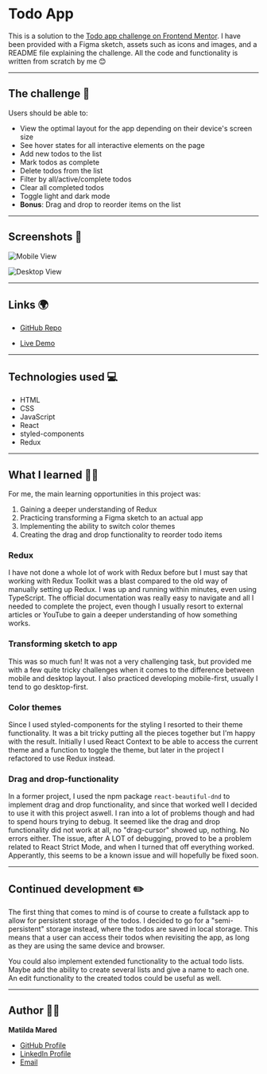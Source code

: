 # Todo App

This is a solution to the [Todo app challenge on Frontend Mentor](https://www.frontendmentor.io/challenges/todo-app-Su1_KokOW). I have been provided with a Figma sketch, assets such as icons and images, and a README file explaining the challenge. All the code and functionality is written from scratch by me 😊

---

## The challenge 📝

Users should be able to:

- View the optimal layout for the app depending on their device's screen size
- See hover states for all interactive elements on the page
- Add new todos to the list
- Mark todos as complete
- Delete todos from the list
- Filter by all/active/complete todos
- Clear all completed todos
- Toggle light and dark mode
- **Bonus**: Drag and drop to reorder items on the list

---

## Screenshots 📸

![Mobile View](https://user-images.githubusercontent.com/43721548/169679361-4e943e28-8f95-44ac-9762-cac129ad2574.png)

![Desktop View](https://user-images.githubusercontent.com/43721548/169679376-c08bc6df-0c08-492a-8760-546f91bed90b.png)

---

## Links 🌍

- [GitHub Repo](https://github.com/MatildaMared/practice__todo-app "Repository")

- [Live Demo](https://updatethis "Live View")

---

## Technologies used 💻

- HTML
- CSS
- JavaScript
- React
- styled-components
- Redux

---

## What I learned 👩‍🎓

For me, the main learning opportunities in this project was:

1. Gaining a deeper understanding of Redux
2. Practicing transforming a Figma sketch to an actual app
3. Implementing the ability to switch color themes
4. Creating the drag and drop functionality to reorder todo items


### Redux
I have not done a whole lot of work with Redux before but I must say that working with Redux Toolkit was a blast compared to the old way of manually setting up Redux. I was up and running within minutes, even using TypeScript. The official documentation was really easy to navigate and all I needed to complete the project, even though I usually resort to external articles or YouTube to gain a deeper understanding of how something works.

### Transforming sketch to app
This was so much fun! It was not a very challenging task, but provided me with a few quite tricky challenges when it comes to the difference between mobile and desktop layout. I also practiced developing mobile-first, usually I tend to go desktop-first.

### Color themes
Since I used styled-components for the styling I resorted to their theme functionality. It was a bit tricky putting all the pieces together but I'm happy with the result. Initially I used React Context to be able to access the current theme and a function to toggle the theme, but later in the project I refactored to use Redux instead.

### Drag and drop-functionality
In a former project, I used the npm package `react-beautiful-dnd` to implement drag and drop functionality, and since that worked well I decided to use it with this project aswell. I ran into a lot of problems though and had to spend hours trying to debug. It seemed like the drag and drop functionality did not work at all, no "drag-cursor" showed up, nothing. No errors either. The issue, after A LOT of debugging, proved to be a problem related to React Strict Mode, and when I turned that off everything worked. Apperantly, this seems to be a known issue and will hopefully be fixed soon.

---

## Continued development ✏️

The first thing that comes to mind is of course to create a fullstack app to allow for persistent storage of the todos. I decided to go for a "semi-persistent" storage instead, where the todos are saved in local storage. This means that a user can access their todos when revisiting the app, as long as they are using the same device and browser.

You could also implement extended functionality to the actual todo lists. Maybe add the ability to create several lists and give a name to each one. An edit functionality to the created todos could be useful as well.

---

## Author 👩‍💻

**Matilda Mared**

- [GitHub Profile](https://github.com/MatildaMared "MatildaMared")
- [LinkedIn Profile](https://www.linkedin.com/in/matilda-mared "MatildaMared")
- [Email](mailto:matildamared@live.se?subject=Hi "Hi!")
